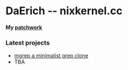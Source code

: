 # DaErich -- nixkernel.cc

__My [patchwork](https://github.com/daerich/patchwork)__

### Latest projects

- [mgrep a minimalist grep clone](https://github.com/daerich/mgrep)
- TBA

